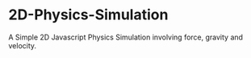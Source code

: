 # 2D-Physics-Simulation
A Simple 2D Javascript Physics Simulation involving force, gravity and velocity.
